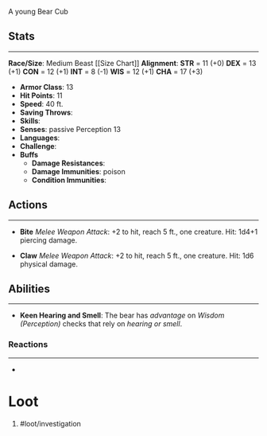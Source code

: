 A young Bear Cub

## Stats
---
**Race/Size**: Medium Beast
	[[Size Chart]]
**Alignment**:
	**STR** = 11 (+0)
	**DEX** = 13 (+1)
	**CON** = 12 (+1)
	**INT** = 8 (-1)
	**WIS** = 12 (+1)
	**CHA** = 17 (+3)
-   **Armor Class**: 13
-   **Hit Points**: 11
-   **Speed**: 40 ft.
-   **Saving Throws**:
-   **Skills**:
-   **Senses**: passive Perception 13
-   **Languages**: 
-   **Challenge**: 
-   **Buffs**
	-   **Damage Resistances**:
	-   **Damage Immunities**: poison
	-   **Condition Immunities**:

## Actions
---
- **Bite** *Melee Weapon Attack*: +2 to hit, reach 5 ft., one creature. Hit: 1d4+1 piercing damage.

- **Claw** *Melee Weapon Attack*: +2 to hit, reach 5 ft., one creature. Hit: 1d6 physical damage.

## Abilities
---
- **Keen Hearing and Smell**: The bear has *advantage* on *Wisdom (Perception)* checks that rely on *hearing or smell*.

### Reactions
---
- 

# Loot
1. #loot/investigation 
	